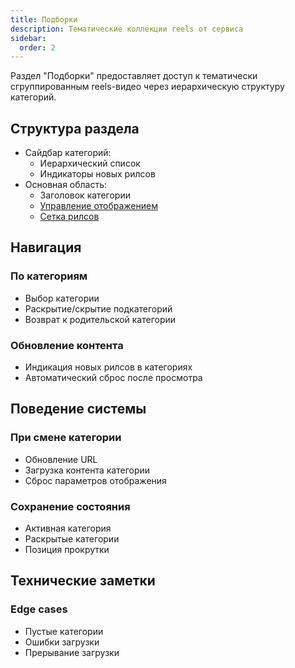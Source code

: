 ```yaml
---
title: Подборки
description: Тематические коллекции reels от сервиса
sidebar:
  order: 2
---
```


Раздел "Подборки" предоставляет доступ к тематически сгруппированным reels-видео через иерархическую структуру категорий.

## Структура раздела
- Сайдбар категорий:
  - Иерархический список
  - Индикаторы новых рилсов
- Основная область:
  - Заголовок категории
  - [Управление отображением](/reels-finder-docs/common/reels-controls)
  - [Сетка рилсов](/reels-finder-docs/common/reels-grid)

## Навигация

### По категориям
- Выбор категории
- Раскрытие/скрытие подкатегорий
- Возврат к родительской категории

### Обновление контента
- Индикация новых рилсов в категориях
- Автоматический сброс после просмотра

## Поведение системы

### При смене категории
- Обновление URL
- Загрузка контента категории
- Сброс параметров отображения

### Сохранение состояния
- Активная категория
- Раскрытые категории
- Позиция прокрутки

## Технические заметки

### Edge cases
- Пустые категории
- Ошибки загрузки
- Прерывание загрузки
